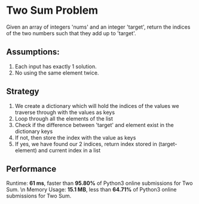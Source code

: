 # Two Sum Problem
Given an array of integers 'nums' and an integer 'target', return the indices of the
two numbers such that they add up to 'target'.

## Assumptions:
1. Each input has exactly 1 solution.
2. No using the same element twice.

## Strategy
1. We create a dictionary which will hold the indices of the values we traverse through with the values as keys
2. Loop through all the elements of the list
3. Check if the difference between 'target' and element exist in the dictionary keys
4. If not, then store the index with the value as keys
5. If yes, we have found our 2 indices, return index stored in (target-element) and current index in a list

## Performance
Runtime: **61 ms**, faster than **95.80%** of Python3 online submissions for Two Sum. \n
Memory Usage: **15.1 MB**, less than **64.71%** of Python3 online submissions for Two Sum.
